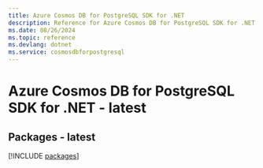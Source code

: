 ```yaml
---
title: Azure Cosmos DB for PostgreSQL SDK for .NET
description: Reference for Azure Cosmos DB for PostgreSQL SDK for .NET
ms.date: 08/26/2024
ms.topic: reference
ms.devlang: dotnet
ms.service: cosmosdbforpostgresql
---
```

# Azure Cosmos DB for PostgreSQL SDK for .NET - latest
## Packages - latest
[!INCLUDE [packages](cosmos-db-for-postgresql-index.md)]